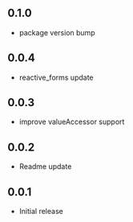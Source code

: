 ## 0.1.0
* package version bump

## 0.0.4
* reactive_forms update

## 0.0.3
* improve valueAccessor support

## 0.0.2
* Readme update

## 0.0.1
* Initial release
